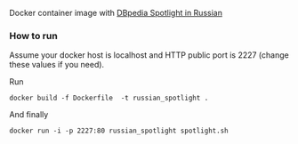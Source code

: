 Docker container image with [DBpedia Spotlight in Russian](http://dbpedia.org) 

### How to run

Assume your docker host is localhost and HTTP public port is 2227 (change these values if you need).

Run
    
    docker build -f Dockerfile  -t russian_spotlight .

And finally

    docker run -i -p 2227:80 russian_spotlight spotlight.sh


